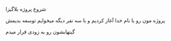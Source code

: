 شروع پروژه بلاگیزا

پروژه مون رو با نام خدا آغاز کردیم و با سه نفر دیگه میخوایم توسعه بدیمش

گیتهابشون رو به زودی قرار میدم
